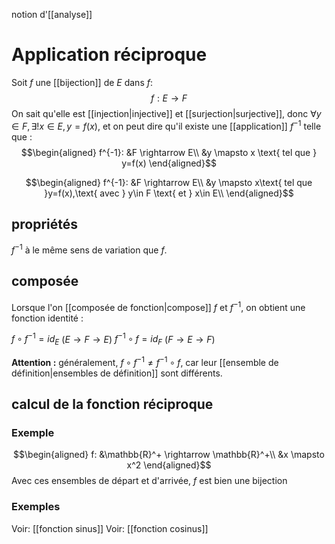 notion d'[[analyse]]

# Application réciproque

Soit $f$ une [[bijection]] de $E$ dans $f$:
$$f: E \rightarrow F$$
On sait qu'elle est [[injection|injective]] et [[surjection|surjective]], donc $\forall y \in F, \exists!x \in E, y = f(x)$, et on peut dire qu'il existe une [[application]] $f^{-1}$ telle que :
$$\begin{aligned}
f^{-1}: &F \rightarrow E\\
        &y \mapsto x \text{ tel que } y=f(x)
\end{aligned}$$

$$\begin{aligned}
f^{-1}: &F \rightarrow E\\
   &y \mapsto x\text{ tel que }y=f(x),\text{ avec } y\in F \text{ et } x\in E\\
\end{aligned}$$

## propriétés
$f^{-1}$ à le même sens de variation que $f$.

## composée
Lorsque l'on [[composée de fonction|compose]] $f$ et $f^{-1}$, on obtient une fonction identité :

$f \circ f^{-1} = id_E$     $(E \rightarrow F \rightarrow E)$
$f^{-1}\circ f = id_F$     $(F \rightarrow E \rightarrow F)$

**Attention :** généralement, $f\circ f^{-1} \neq f^{-1}\circ f$, car leur [[ensemble de définition|ensembles de définition]] sont différents.

## calcul de la fonction réciproque

### Exemple
$$\begin{aligned}
f: &\mathbb{R}^+ \rightarrow \mathbb{R}^+\\
   &x \mapsto x^2
\end{aligned}$$
Avec ces ensembles de départ et d'arrivée, $f$ est bien une bijection

### Exemples
Voir: [[fonction sinus]]
Voir: [[fonction cosinus]]
